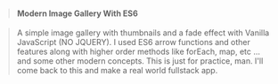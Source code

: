 > #### Modern Image Gallery With ES6

> A simple image gallery with thumbnails and a fade effect with Vanilla JavaScript (NO JQUERY). 
I used ES6 arrow functions and other features along with higher order methods like forEach, map, etc ... and some other modern concepts. This is just for practice, man. I'll come back to this and make a real world fullstack app.
